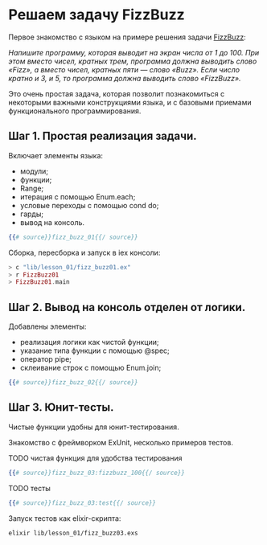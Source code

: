 # Решаем задачу FizzBuzz

Первое знакомство с языком на примере решения задачи [FizzBuzz](https://ru.wikipedia.org/wiki/Fizz_buzz):

_Напишите программу, которая выводит на экран числа от 1 до 100. При этом вместо чисел, кратных трем, программа должна выводить слово «Fizz», а вместо чисел, кратных пяти — слово «Buzz». Если число кратно и 3, и 5, то программа должна выводить слово «FizzBuzz»._

Это очень простая задача, которая позволит познакомиться с некоторыми важными конструкциями языка, и с базовыми приемами функционального программирования.


## Шаг 1. Простая реализация задачи.

Включает элементы языка:
- модули;
- функции;
- Range;
- итерация с помощью Enum.each;
- условые переходы с помощью cond do;
- гарды;
- вывод на консоль.

```elixir
{{# source}}fizz_buzz_01{{/ source}}
```

Сборка, пересборка и запуск в iex консоли:

```elixir
> c "lib/lesson_01/fizz_buzz01.ex"
> r FizzBuzz01
> FizzBuzz01.main
```


## Шаг 2. Вывод на консоль отделен от логики.

Добавлены элементы:
- реализация логики как чистой функции;
- указание типа функции с помощью @spec;
- оператор pipe;
- склеивание строк с помощью Enum.join;

```elixir
{{# source}}fizz_buzz_02{{/ source}}
```

## Шаг 3. Юнит-тесты.

Чистые функции удобны для юнит-тестирования.

Знакомство с фреймворком ExUnit, несколько примеров тестов.

TODO чистая функция для удобства тестирования
```elixir
{{# source}}fizz_buzz_03:fizzbuzz_100{{/ source}}
```

TODO тесты
```elixir
{{# source}}fizz_buzz_03:test{{/ source}}
```

Запуск тестов как elixir-скрипта:

```bash
elixir lib/lesson_01/fizz_buzz03.exs
```
